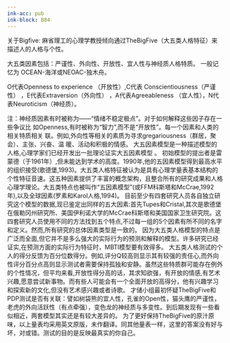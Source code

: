 ```yaml
---
ink-acc: pub
ink-block: B84
---
```

关于Bigfive: 麻省理工的心理学教授倾向通过TheBigFive（大五类人格特征）来描述人的人格与个性。

大五类因素包括：严谨性、外向性、开放性、宜人性与神经质人格特质。
一般记忆为 OCEAN-海洋或NEOAC-独木舟。

O代表Openness to experience （开放性）,C代表 Conscientiousness（严谨性） ，E代表Extraversion（外向性） ，A代表Agreeableness （宜人性），N代表Neuroticism（神经质）。

注：神经质因素有时被称为——“情绪不稳定极点”。对于如何解释这些因子存在一些争议比 如Openness,有时被称为“智力”,而不是“开放性”。每一个因素和人类的相关特质相关 联。例如,外向性等相关的素质为寻求gregariousness（群居，聚会）、主张、兴奋、温 暖、活动和积极的情感。 大五因素模型是一种描述模型的人格,心理学家们已经开发出一批理论证实大五因素模型 。 初始模型的提出者是雷蒙德（于1961年）,但未能达到学术的高度。1990年,他的五因素模型得到最高水平的组织接受(歌德堡,1993)。大五类人格特征被认为是具有心理学量表基本结构的个性特征音速。这五种因素提供了丰富的概念架构，且整合所有的研究成果和人格心理学理论。大五类特点也被叫作“五因素模型”(或FFM科斯塔和McCrae,1992年),以及全球因素(罗素和Karol人格,1994)。 目前至少有四套研究人员各自独立研究这个模型的数据,现已鉴定出同样的五大因素:首先Tupes和Cristal,其次是歌德堡在俄勒冈州研究所、美国伊利诺大学的McCrae科斯塔和美国国家卫生研究院。这四套研究人员使用不同的方法找到五个特点,不过每一组的5个因素有所不同的名字和定义。然而,所有研究的总体因素类型是一致的。 因为大五类人格模型的特点是广泛而全面,但它并不是多么强大的实际行为的预测和解释的模型。许多研究已经证实,在预测方面的实际行为特征时，MBTI模型要有效得多。 大五类人格测试的个人的得分反馈为百分位数得分。例如,评分Q较高则显示其有较强的责任心,而外向性评分百分点高则显示测试者需要保持孤独和安静。虽然这些特质群可能存在例外的个性情况，但平均来看,开放性得分高的话，其求知欲强，有开放的情感,有艺术兴趣,愿意尝试新事物。而有些人可能会有一个全面开放的高得分，他有兴趣学习和探索新的文化,但没有艺术感兴趣或者诗歌。 才储小组最初怀疑TheBigFive和PDP测试是否有关联：譬如树袋熊的宜人性，孔雀的Open性，猫头鹰的严谨性，老虎的外向活跃性（有点牵强），变色龙的神经质与多变性。到后期发现有一些看似相近，两套模型其实还是有较大差异的。 为了更好保持TheBigFive的原汁原味，以上量表均采用英文原版，未作翻译。同其他量表一样，这里的答案没有好与坏，对或错。测试的目的是反映最真实的你自己。